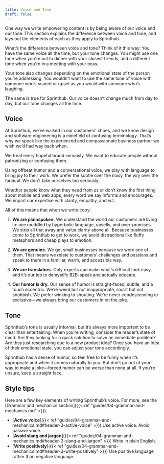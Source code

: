 ```yaml
---
title: Voice and Tone
draft: false
---
```


One way we write empowering content is by being aware of our voice and our tone. This section explains the difference between voice and tone, and lays out the elements of each as they apply to Sprinthub.

What’s the difference between voice and tone? Think of it this way: You have the same voice all the time, but your tone changes. You might use one tone when you're out to dinner with your closest friends, and a different tone when you're in a meeting with your boss.

Your tone also changes depending on the emotional state of the person you’re addressing. You wouldn’t want to use the same tone of voice with someone who’s scared or upset as you would with someone who’s laughing.

The same is true for Sprinthub. Our voice doesn’t change much from day to day, but our tone changes all the time.

## Voice

At Sprinthub, we’ve walked in our customers' shoes, and we know design and software engineering is a minefield of confusing terminology. That’s why we speak like the experienced and compassionate business partner we wish we’d had way back when.

We treat every hopeful brand seriously. We want to educate people without patronizing or confusing them.

Using offbeat humor and a conversational voice, we play with language to bring joy to their work. We prefer the subtle over the noisy, the wry over the farcical. We don't take ourselves too seriously.

Whether people know what they need from us or don’t know the first thing about mobile and web apps, every word we say informs and encourages. We impart our expertise with clarity, empathy, and wit.

All of this means that when we write copy:

1. **We are plainspoken.** We understand the world our customers are living in: one muddled by hyperbolic language, upsells, and over-promises. We strip all that away and value clarity above all. Because businesses come to Sprinthub to get to work, we avoid distractions like fluffy metaphors and cheap plays to emotion.

2. **We are genuine.** We get small businesses because we were one of them. That means we relate to customers’ challenges and passions and speak to them in a familiar, warm, and accessible way.

3. **We are translators.** Only experts can make what’s difficult look easy, and it’s our job to demystify B2B-speak and actually educate.

4. **Our humor is dry.** Our sense of humor is straight-faced, subtle, and a touch eccentric. We’re weird but not inappropriate, smart but not snobbish. We prefer winking to shouting. We’re never condescending or exclusive—we always bring our customers in on the joke.

## Tone

Sprinthub’s tone is usually informal, but it’s always more important to be clear than entertaining. When you’re writing, consider the reader’s state of mind. Are they looking for a quick solution to solve an immediate problem? Are they just researching due to a new product idea? Once you have an idea of their emotional state, you can adjust your tone accordingly.

Sprinthub has a sense of humor, so feel free to be funny when it’s appropriate and when it comes naturally to you. But don’t go out of your way to make a joke—forced humor can be worse than none at all. If you’re unsure, keep a straight face.

## Style tips

Here are a few key elements of writing Sprinthub’s voice. For more, see the [Grammar and mechanics section]({{< ref "guides/04-grammar-and-mechanics.md" >}}).

- [**Active voice**]({{< ref "guides/04-grammar-and-mechanics.md#header-3-active-voice" >}}) Use active voice. Avoid passive voice.
- [**Avoid slang and jargon**]({{< ref "guides/04-grammar-and-mechanics.md#header-3-slang-and-jargon" >}}) Write in plain English.
- [**Write positively**]({{< ref "guides/04-grammar-and-mechanics.md#header-3-write-positively" >}}) Use positive language rather than negative language.
